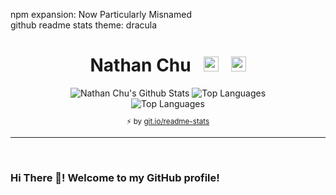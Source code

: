  <div align="center">
  <p align="left">
   npm expansion: Now Particularly Misnamed
   <br />
   github readme stats theme: dracula
  </p>
  <h1 align="center">
    Nathan Chu&nbsp;&nbsp;&nbsp;<a href="https://nathanchu.com/"><img height="24" width="24" src="https://raw.githubusercontent.com/nathanchu/nathanchu/master/assets/link.svg" /></a>&nbsp;&nbsp;&nbsp;<a href="https://github.com/nathanchu"><img height="24" width="24" src="https://raw.githubusercontent.com/nathanchu/nathanchu/master/assets/github-mark.svg" /></a></h1>
  <div>
    <img alt="Nathan Chu's Github Stats" src="https://github-readme-stats.nathanchu.vercel.app/api?username=nathanchu&cache_seconds=1800&count_private=true&include_all_commits=true&line_height=27&theme=dracula&show_icons=true" />
    <img alt="Top Languages" src="https://github-readme-stats.nathanchu.vercel.app/api/top-langs?username=nathanchu&cache_seconds=1800&theme=dracula" />
    <br />
    <img alt="Top Languages" src="https://github-readme-stats.nathanchu.vercel.app/api/wakatime?username=nathanchu&cache_seconds=1800&layout=compact&theme=dracula" />
    <sub><p align="center">⚡️ by <a target="_blank" href="https://git.io/readme-stats">git.io/readme-stats</a></p></sub>
  </div>
</div>
<hr />
<br />
<div>
 <h3>Hi There 👋! Welcome to my GitHub profile!</h3>
 <br />
 <!--<b>
  <ul>
   <li>
    🔭 I’m currently working on:
    <br />
    <br />
    <a href="https://github.com/rayyansaidi-com/app"><img alt="rayyansaidi-com/app" src="https://github-readme-stats.nathanchu.vercel.app/api/pin?username=rayyansaidi-com&repo=app&show_owner=true&cache_seconds=1800&theme=dracula" /></a>
   </li>
   <br />
   <br />
   <li>
    🌱 I’m currently learning:
    <br />
    <br />
    <a href="https://github.com/facebook/react"><img alt="react" src="https://github-readme-stats.nathanchu.vercel.app/api/pin?username=facebook&repo=react&cache_seconds=1800&theme=dracula" /></a>
   </li>
   <li>
    👯 I’m looking to collaborate on ...
   </li>
   <li>
    🤔 I’m looking for help with ...
   </li>
   <li>
    💬 Ask me about ...
   </li>
   <li>
    📫 How to reach me: ...
   </li>
   <li>
    😄 Pronouns: ...
   </li>
   <li>
    ⚡ Fun fact: ...
   </li>
  </ul>
 </b>-->
</div>
<!--
**nathanchu/nathanchu** is a ✨ _special_ ✨ repository because its `README.md` (this file) appears on your GitHub profile.

Here are some ideas to get you started:

- 🔭 I’m currently working on ...
- 🌱 I’m currently learning ...
- 👯 I’m looking to collaborate on ...
- 🤔 I’m looking for help with ...
- 💬 Ask me about ...
- 📫 How to reach me: ...
- 😄 Pronouns: ...
- ⚡ Fun fact: ...
-->

